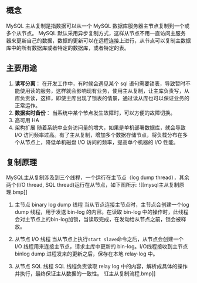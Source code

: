 ## 概念
MySQL 主从复制是指数据可以从一个 MySQL 数据库服务器主节点复制到一个或多个从节点。 MySQL 默认采用异步复制方式，这样从节点不用一直访问主服务器来更新自己的数据，数据的更新可以在远程连接上进行，从节点可以复制主数据库中的所有数据库或者特定的数据库，或者特定的表。

## 主要用途

1. **读写分离**：
在开发工作中，有时候会遇见某个 sql 语句需要锁表，导致暂时不能使用读的服务，这样就会影响现有业务，使用主从复制，让主库负责写，从库负责读，这样，即使主库出现了锁表的情景，通过读从库也可以保证业务的正常运作。
2. **数据实时备份**：
当系统中某个节点发生故障时，可以方便的故障切换。
4. 高可用 HA
5. 架构扩展
随着系统中业务访问量的增大，如果是单机部署数据库，就会导致 I/O 访问频率过高。有了主从复制，增加多个数据存储节点，将负载分布在多个从节点上，降低单机磁盘 I/O 访问的频率，提高单个机器的 I/O 性能。


## 复制原理
MySQL主从复制涉及到三个线程，一个运行在主节点（log dump thread），其余两个(I/O thread, SQL thread)运行在从节点，如下图所示:
![[mysql主从复制原理.bmp]]

1. 主节点 binary log dump 线程
当从节点连接主节点时，主节点会创建一个log dump 线程，用于发送 bin-log 的内容。在读取 bin-log 中的操作时，此线程会对主节点上的bin-log加锁，当读取完成，在发动给从节点之前，锁会被释放。


1. 从节点 I/O 线程
当从节点上执行`start slave`命令之后，从节点会创建一个 I/O 线程用来连接主节点，请求主库中更新的 bin-log。I/O线程接收到主节点 binlog dump 进程发来的更新之后，保存在本地 relay-log 中。


1. 从节点 SQL 线程
 SQL 线程负责读取 relay log 中的内容，解析成具体的操作并执行，最终保证主从数据的一致性。
 ![[主从复制流程.bmp]]
